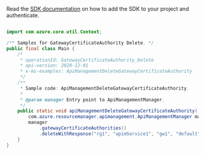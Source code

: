 Read the [SDK documentation](https://github.com/Azure/azure-sdk-for-java/blob/azure-resourcemanager-apimanagement_1.0.0-beta.2/sdk/apimanagement/azure-resourcemanager-apimanagement/README.md) on how to add the SDK to your project and authenticate.

```java

import com.azure.core.util.Context;

/** Samples for GatewayCertificateAuthority Delete. */
public final class Main {
    /*
     * operationId: GatewayCertificateAuthority_Delete
     * api-version: 2020-12-01
     * x-ms-examples: ApiManagementDeleteGatewayCertificateAuthority
     */
    /**
     * Sample code: ApiManagementDeleteGatewayCertificateAuthority.
     *
     * @param manager Entry point to ApiManagementManager.
     */
    public static void apiManagementDeleteGatewayCertificateAuthority(
        com.azure.resourcemanager.apimanagement.ApiManagementManager manager) {
        manager
            .gatewayCertificateAuthorities()
            .deleteWithResponse("rg1", "apimService1", "gw1", "default", "*", Context.NONE);
    }
}
```
